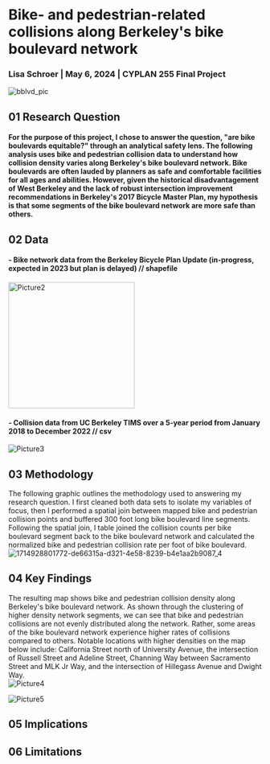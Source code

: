 # Bike- and pedestrian-related collisions along Berkeley's bike boulevard network
### Lisa Schroer | May 6, 2024 | CYPLAN 255 Final Project

![bblvd_pic](https://github.com/lisa-schroer/cp255-final-project/assets/157168522/c1f9f7fa-c059-49f4-b327-6ac8cc7ff707)

## 01 Research Question
#### For the purpose of this project, I chose to answer the question, "are bike boulevards equitable?" through an analytical safety lens. The following analysis uses bike and pedestrian collision data to understand how collision density varies along Berkeley's bike boulevard network. Bike boulevards are often lauded by planners as safe and comfortable facilities for all ages and abilities. However, given the historical disadvantagement of West Berkeley and the lack of robust intersection improvement recommendations in Berkeley's 2017 Bicycle Master Plan, my hypothesis is that some segments of the bike boulevard network are more safe than others.  

## 02 Data
#### - Bike network data from the Berkeley Bicycle Plan Update (in-progress, expected in 2023 but plan is delayed) // shapefile
<img width="251" alt="Picture2" src="https://github.com/lisa-schroer/cp255-final-project/assets/157168522/b7c0c183-cd41-4537-8500-d4b03d0fc389">

#### - Collision data from UC Berkeley TIMS over a 5-year period from January 2018 to December 2022 // csv
![Picture3](https://github.com/lisa-schroer/cp255-final-project/assets/157168522/8f5f4970-88cd-4093-99cf-6c7f3745a288)

## 03 Methodology
The following graphic outlines the methodology used to answering my research question. I first cleaned both data sets to isolate my variables of focus, then I performed a spatial join between mapped bike and pedestrian collision points and buffered 300 foot long bike boulevard line segments. Following the spatial join, I table joined the collision counts per bike boulevard segment back to the bike boulevard network and calculated the normalized bike and pedestrian collision rate per foot of bike boulevard. 
![1714928801772-de66315a-d321-4e58-8239-b4e1aa2b9087_4](https://github.com/lisa-schroer/cp255-final-project/assets/157168522/d5bf9182-43b0-45fd-b87b-6e11062e549b)

## 04 Key Findings
The resulting map shows bike and pedestrian collision density along Berkeley's bike boulevard network. As shown through the clustering of higher density network segments, we can see that bike and pedestrian collisions are not evenly distributed along the network. Rather, some areas of the bike boulevard network experience higher rates of collisions compared to others. Notable locations with higher densities on the map below include: California Street north of University Avenue, the intersection of Russell Street and Adeline Street, Channing Way between Sacramento Street and MLK Jr Way, and the intersection of Hillegass Avenue and Dwight Way.  
![Picture4](https://github.com/lisa-schroer/cp255-final-project/assets/157168522/2325ec35-b3ee-4e09-9838-a17958a90c52)

![Picture5](https://github.com/lisa-schroer/cp255-final-project/assets/157168522/98f190f2-0370-4ef8-a3f9-58f8f26513c6)

## 05 Implications


## 06 Limitations



